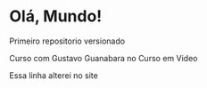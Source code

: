 # Olá, Mundo!
 Primeiro repositorio versionado

 Curso com Gustavo Guanabara no Curso em Video

Essa linha alterei no site
